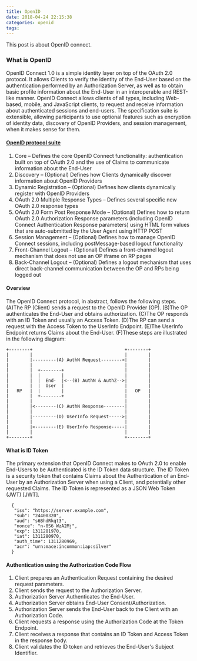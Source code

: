 ```yaml
---
title: OpenID
date: 2018-04-24 22:15:38
categories: openid 
tags:
---
```

This post is about OpenID connect.
<!-- more -->
### What is OpenID
OpenID Connect 1.0 is a simple identity layer on top of the OAuth 2.0 protocol. It allows Clients to verify the identity of the End-User based on the authentication performed by an Authorization Server, as well as to obtain basic profile information about the End-User in an interoperable and REST-like manner.
OpenID Connect allows clients of all types, including Web-based, mobile, and JavaScript clients, to request and receive information about authenticated sessions and end-users. The specification suite is extensible, allowing participants to use optional features such as encryption of identity data, discovery of OpenID Providers, and session management, when it makes sense for them.

#### [OpenID protocol suite](http://openid.net/connect/)
1. Core – Defines the core OpenID Connect functionality: authentication built on top of OAuth 2.0 and the use of Claims to communicate information about the End-User
2. Discovery – (Optional) Defines how Clients dynamically discover information about OpenID Providers
3. Dynamic Registration – (Optional) Defines how clients dynamically register with OpenID Providers
4. OAuth 2.0 Multiple Response Types – Defines several specific new OAuth 2.0 response types
5. OAuth 2.0 Form Post Response Mode – (Optional) Defines how to return OAuth 2.0 Authorization Response parameters (including OpenID Connect Authentication Response parameters) using HTML form values that are auto-submitted by the User Agent using HTTP POST
6. Session Management – (Optional) Defines how to manage OpenID Connect sessions, including postMessage-based logout functionality
7. Front-Channel Logout – (Optional) Defines a front-channel logout mechanism that does not use an OP iframe on RP pages
8. Back-Channel Logout – (Optional) Defines a logout mechanism that uses direct back-channel communication between the OP and RPs being logged out

#### Overview
The OpenID Connect protocol, in abstract, follows the following steps.
(A)The RP (Client) sends a request to the OpenID Provider (OP).
(B)The OP authenticates the End-User and obtains authorization.
(C)The OP responds with an ID Token and usually an Access Token.
(D)The RP can send a request with the Access Token to the UserInfo Endpoint.
(E)The UserInfo Endpoint returns Claims about the End-User.
(F)These steps are illustrated in the following diagram:
```
+--------+                                   +--------+
|        |                                   |        |
|        |---------(A) AuthN Request-------->|        |
|        |                                   |        |
|        |  +--------+                       |        |
|        |  |        |                       |        |
|        |  |  End-  |<--(B) AuthN & AuthZ-->|        |
|        |  |  User  |                       |        |
|   RP   |  |        |                       |   OP   |
|        |  +--------+                       |        |
|        |                                   |        |
|        |<--------(C) AuthN Response--------|        |
|        |                                   |        |
|        |---------(D) UserInfo Request----->|        |
|        |                                   |        |
|        |<--------(E) UserInfo Response-----|        |
|        |                                   |        |
+--------+                                   +--------+
```

#### What is ID Token
The primary extension that OpenID Connect makes to OAuth 2.0 to enable End-Users to be Authenticated is the ID Token data structure. The ID Token is a security token that contains Claims about the Authentication of an End-User by an Authorization Server when using a Client, and potentially other requested Claims. The ID Token is represented as a JSON Web Token (JWT) [JWT].
```
  {
   "iss": "https://server.example.com",
   "sub": "24400320",
   "aud": "s6BhdRkqt3",
   "nonce": "n-0S6_WzA2Mj",
   "exp": 1311281970,
   "iat": 1311280970,
   "auth_time": 1311280969,
   "acr": "urn:mace:incommon:iap:silver"
  }
```

#### Authentication using the Authorization Code Flow
1. Client prepares an Authentication Request containing the desired request parameters.
2. Client sends the request to the Authorization Server.
3. Authorization Server Authenticates the End-User.
4. Authorization Server obtains End-User Consent/Authorization.
5. Authorization Server sends the End-User back to the Client with an Authorization Code.
6. Client requests a response using the Authorization Code at the Token Endpoint.
7. Client receives a response that contains an ID Token and Access Token in the response body.
8. Client validates the ID token and retrieves the End-User's Subject Identifier.